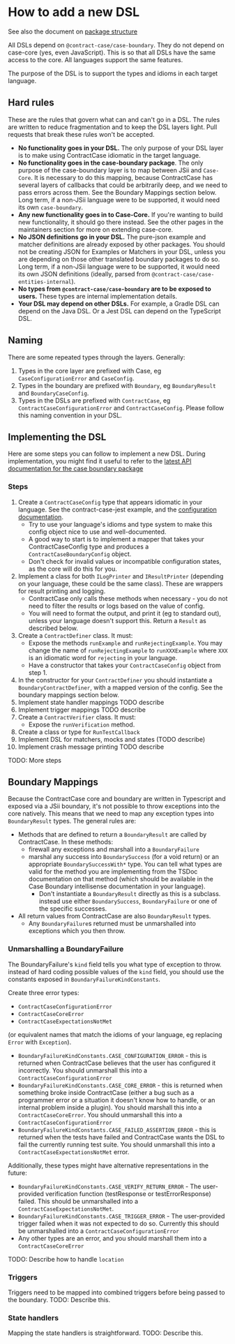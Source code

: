 # How to add a new DSL

See also the document on [package structure](./PackageStructure.md)

All DSLs depend on `@contract-case/case-boundary`. They do not depend on
case-core (yes, even JavaScript). This is so that all DSLs have the same access
to the core. All languages support the same features.

The purpose of the DSL is to support the types and idioms in each target language.

## Hard rules

These are the rules that govern what can and can't go in a DSL. The rules are written
to reduce fragmentation and to keep the DSL layers light. Pull requests that
break these rules won't be accepted.

- **No functionality goes in your DSL.** The only purpose of your DSL layer is to make using ContractCase idiomatic in the target language.
- **No functionality goes in the case-boundary package**. The only purpose of the case-boundary
  layer is to map between JSii and `Case-Core`. It is necessary to do this mapping,
  because ContractCase has several layers of callbacks that could be arbitrarily
  deep, and we need to pass errors across them. See the Boundary Mappings section below. Long term, if a non-JSii language were to be supported, it would need its own `case-boundary`.
- **Any new functionality goes in to Case-Core.** If you're wanting to build new
  functionality, it should go there instead. See the other pages in the
  maintainers section for more on extending case-core.
- **No JSON definitions go in your DSL.** The pure-json example and matcher definitions are already exposed by
  other packages. You should not be creating JSON for Examples or Matchers in your
  DSL, unless you are depending on those other translated boundary packages to do so. Long term, if a non-JSii language were to be supported, it would need its own JSON definitions (ideally, parsed from `@contract-case/case-entities-internal`).
- **No types from `@contract-case/case-boundary` are to be exposed to users.** These types are internal implementation details.
- **Your DSL may depend on other DSLs.** For example, a Gradle DSL can depend on the
  Java DSL. Or a Jest DSL can depend on the TypeScript DSL.

## Naming

There are some repeated types through the layers. Generally:

1. Types in the core layer are prefixed with Case, eg `CaseConfigurationError` and `CaseConfig`.
2. Types in the boundary are prefixed with `Boundary`, eg `BoundaryResult` and `BoundaryCaseConfig`.
3. Types in the DSLs are prefixed with `ContractCase`, eg `ContractCaseConfigurationError` and `ContractCaseConfig`. Please follow this naming convention in your DSL.

## Implementing the DSL

Here are some steps you can follow to implement a new DSL. During implementation, you might find it useful to refer to the
[latest API documentation for the case boundary package](./reference/case-boundary-API.md)

### Steps

1. Create a `ContractCaseConfig` type that appears idiomatic in your language.
   See the contract-case-jest example, and the [configuration
   documentation](https://case.contract-testing.io/docs/reference/configuring).
   - Try to use your language's idioms and type system to make this config
     object nice to use and well-documented.
   - A good way to start is to implement a mapper that takes your
     ContractCaseConfig type and produces a `ContractCaseBoundaryConfig` object.
   - Don't check for invalid values or incompatible configuration states, as the
     core will do this for you.
2. Implement a class for both `ILogPrinter` and `IResultPrinter` (depending on
   your language, these could be the same class). These are wrappers for result
   printing and logging.
   - ContractCase only calls these methods when necessary - you do not need to
     filter the results or logs based on the value of config.
   - You will need to
     format the output, and print it (eg to standard out), unless your language
     doesn't support this. Return a `Result` as described below.
3. Create a `ContractDefiner` class. It must:
   - Expose the methods `runExample` and `runRejectingExample`. You may change the name of `runRejectingExample` to
     `runXXXExample` where `XXX` is an idiomatic word for `rejecting` in your
     language.
   - Have a constructor that takes your `ContractCaseConfig` object from step 1.
4. In the constructor for your `ContractDefiner` you should instantiate a
   `BoundaryContractDefiner`, with a mapped version of the config. See the boundary
   mappings section below.
5. Implement state handler mappings TODO describe
6. Implement trigger mappings TODO describe
7. Create a `ContractVerifier` class. It must:
   - Expose the `runVerification` method.
8. Create a class or type for `RunTestCallback`
9. Implement DSL for matchers, mocks and states (TODO describe)
10. Implement crash message printing TODO describe

TODO: More steps

## Boundary Mappings

Because the ContractCase core and boundary are written in Typescript and exposed via a JSii boundary, it's not possible to throw exceptions into the core natively. This means that we need to map any exception types into `BoundaryResult` types. The general rules are:

- Methods that are defined to return a `BoundaryResult` are called by ContractCase. In these methods:
  - firewall any exceptions and marshall into a `BoundaryFailure`
  - marshal any success into `BoundarySuccess` (for a void return) or an appropriate `BoundarySuccessWith*` type. You can tell what types are valid for the method you are implementing from the TSDoc documentation on that method (which should be available in the Case Boundary intellisense documentation in your language).
    - Don't instantiate a `BoundaryResult` directly as this is a subclass. instead use either `BoundarySuccess`, `BoundaryFailure` or one of the specific successes.
- All return values from ContractCase are also `BoundaryResult` types.
  - Any `BoundaryFailure`s returned must be unmarshalled into exceptions which you then throw.

### Unmarshalling a BoundaryFailure

The BoundaryFailure's `kind` field tells you what type of exception to throw. instead of hard coding possible values of the `kind` field, you should use the constants exposed in `BoundaryFailureKindConstants`.

Create three error types:

- `ContractCaseConfigurationError`
- `ContractCaseCoreError`
- `ContractCaseExpectationsNotMet`

(or equivalent names that match the idioms of your language, eg replacing `Error` with `Exception`).

- `BoundaryFailureKindConstants.CASE_CONFIGURATION_ERROR` - this is returned when ContractCase believes that the user has configured it incorrectly. You should unmarshall this into a `ContractCaseConfigurationError`
- `BoundaryFailureKindConstants.CASE_CORE_ERROR` - this is returned when something broke inside ContractCase (either a bug such as a programmer error or a situation it doesn't know how to handle, or an internal problem inside a plugin). You should marshall this into a `ContractCaseCoreError`. You should unmarshall this into a `ContractCaseConfigurationError`
- `BoundaryFailureKindConstants.CASE_FAILED_ASSERTION_ERROR` - this is returned when the tests have failed and ContractCase wants the DSL to fail the currently running test suite. You should unmarshall this into a `ContractCaseExpectationsNotMet` error.

Additionally, these types might have alternative representations in the future:

- `BoundaryFailureKindConstants.CASE_VERIFY_RETURN_ERROR` - The user-provided verification function (testResponse or testErrorResponse) failed. This should be unmarshalled into a `ContractCaseExpectationsNotMet`.
- `BoundaryFailureKindConstants.CASE_TRIGGER_ERROR` - The user-provided trigger failed when it was not expected to do so. Currently this should be unmarshalled into a `ContractCaseConfigurationError`
- Any other types are an error, and you should marshall them into a `ContractCaseCoreError`

TODO: Describe how to handle `location`

### Triggers

Triggers need to be mapped into combined triggers before being passed to the boundary. TODO: Describe this.

### State handlers

Mapping the state handlers is straightforward. TODO: Describe this.
